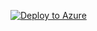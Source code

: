 [![Deploy to Azure](https://aka.ms/deploytoazurebutton)](https://portal.azure.com/#create/Microsoft.Template/uri/https%3A%2F%2Fgithub.com%2Ffc-cr%2FAzure-Deployment%2Fblob%2Fmaster%2FTemplate%2Fenedis_template.json)
